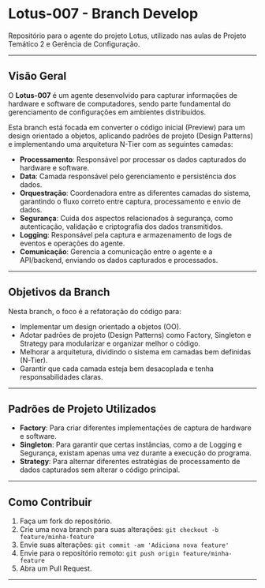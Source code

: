 # Lotus-007 - Branch Develop

Repositório para o agente do projeto Lotus, utilizado nas aulas de Projeto Temático 2 e Gerência de Configuração.

---

## Visão Geral

O **Lotus-007** é um agente desenvolvido para capturar informações de hardware e software de computadores, sendo parte fundamental do gerenciamento de configurações em ambientes distribuídos.

Esta branch está focada em converter o código inicial (Preview) para um design orientado a objetos, aplicando padrões de projeto (Design Patterns) e implementando uma arquitetura N-Tier com as seguintes camadas:

- **Processamento**: Responsável por processar os dados capturados do hardware e software.
- **Data**: Camada responsável pelo gerenciamento e persistência dos dados.
- **Orquestração**: Coordenadora entre as diferentes camadas do sistema, garantindo o fluxo correto entre captura, processamento e envio de dados.
- **Segurança**: Cuida dos aspectos relacionados à segurança, como autenticação, validação e criptografia dos dados transmitidos.
- **Logging**: Responsável pela captura e armazenamento de logs de eventos e operações do agente.
- **Comunicação**: Gerencia a comunicação entre o agente e a API/backend, enviando os dados capturados e processados.

---

## Objetivos da Branch

Nesta branch, o foco é a refatoração do código para:

- Implementar um design orientado a objetos (OO).
- Adotar padrões de projeto (Design Patterns) como Factory, Singleton e Strategy para modularizar e organizar melhor o código.
- Melhorar a arquitetura, dividindo o sistema em camadas bem definidas (N-Tier).
- Garantir que cada camada esteja bem desacoplada e tenha responsabilidades claras.

---

## Padrões de Projeto Utilizados

- **Factory**: Para criar diferentes implementações de captura de hardware e software.
- **Singleton**: Para garantir que certas instâncias, como a de Logging e Segurança, existam apenas uma vez durante a execução do programa.
- **Strategy**: Para alternar diferentes estratégias de processamento de dados capturados sem alterar o código principal.

---

## Como Contribuir

1. Faça um fork do repositório.
2. Crie uma nova branch para suas alterações: `git checkout -b feature/minha-feature`
3. Envie suas alterações: `git commit -am 'Adiciona nova feature'`
4. Envie para o repositório remoto: `git push origin feature/minha-feature`
5. Abra um Pull Request.

---
